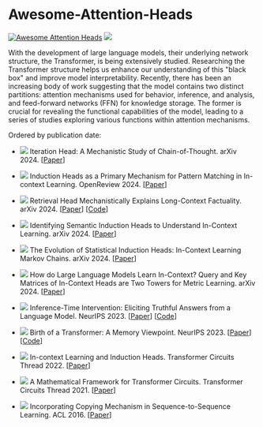 # Awesome-Attention-Heads

[![Awesome Attention Heads](https://img.shields.io/static/v1?label=&message=Awesome+Attention+Heads&color=black&logo=awesomelists)](https://github.com/IAAR-Shanghai/Awesome-Attention-Heads)
![](https://img.shields.io/github/last-commit/IAAR-Shanghai/Awesome-Attention-Heads?color=green)

With the development of large language models, their underlying network structure, the Transformer, is being extensively studied. Researching the Transformer structure helps us enhance our understanding of this "black box" and improve model interpretability. Recently, there has been an increasing body of work suggesting that the model contains two distinct partitions: attention mechanisms used for behavior, inference, and analysis, and feed-forward networks (FFN) for knowledge storage. The former is crucial for revealing the functional capabilities of the model, leading to a series of studies exploring various functions within attention mechanisms.

Ordered by publication date:

* ![](https://img.shields.io/badge/Iteration%20Head-blue) Iteration Head: A Mechanistic Study of Chain-of-Thought. arXiv 2024. [[Paper](https://arxiv.org/abs/2406.02128)]

* ![](https://img.shields.io/badge/Induction%20Head-blue) Induction Heads as a Primary Mechanism for Pattern Matching in In-context Learning. OpenReview 2024. [[Paper](https://openreview.net/forum?id=np6hrTv7aW)]

* ![](https://img.shields.io/badge/Retrieval%20Head-blue) Retrieval Head Mechanistically Explains Long-Context Factuality. arXiv 2024. [[Paper](https://arxiv.org/abs/2404.15574)] [[Code](https://github.com/nightdessert/Retrieval_Head)]

* ![](https://img.shields.io/badge/Induction%20Head-blue) Identifying Semantic Induction Heads to Understand In-Context Learning. arXiv 2024. [[Paper](https://arxiv.org/abs/2402.13055v1)]

* ![](https://img.shields.io/badge/Induction%20Head-blue) The Evolution of Statistical Induction Heads: In-Context Learning Markov Chains. arXiv 2024. [[Paper](https://arxiv.org/abs/2402.11004)]

* ![](https://img.shields.io/badge/In--Context%20Head-blue) How do Large Language Models Learn In-Context? Query and Key Matrices of In-Context Heads are Two Towers for Metric Learning. arXiv 2024. [[Paper](https://arxiv.org/abs/2402.02872)]

* ![](https://img.shields.io/badge/Truthfulness%20Head-blue) Inference-Time Intervention: Eliciting Truthful Answers from a Language Model. NeurIPS 2023. [[Paper](https://openreview.net/forum?id=aLLuYpn83y)] [[Code](https://github.com/likenneth/honest_llama)]

* ![](https://img.shields.io/badge/Induction%20Head-blue) Birth of a Transformer: A Memory Viewpoint. NeurIPS 2023. [[Paper](https://openreview.net/forum?id=3X2EbBLNsk)] [[Code](https://github.com/albietz/transformer-birth)]

* ![](https://img.shields.io/badge/Induction%20Head-blue) In-context Learning and Induction Heads. Transformer Circuits Thread 2022. [[Paper](https://transformer-circuits.pub/2022/in-context-learning-and-induction-heads/index.html)]

* ![](https://img.shields.io/badge/Induction%20Head-blue) A Mathematical Framework for Transformer Circuits. Transformer Circuits Thread 2021. [[Paper](https://transformer-circuits.pub/2021/framework/index.html)]

* ![](https://img.shields.io/badge/Retrieval%20Head-blue) Incorporating Copying Mechanism in Sequence-to-Sequence Learning. ACL 2016. [[Paper](https://aclanthology.org/P16-1154/)]
